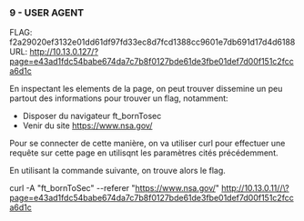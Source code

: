 ### 9 - USER AGENT

FLAG: f2a29020ef3132e01dd61df97fd33ec8d7fcd1388cc9601e7db691d17d4d6188
URL:  http://10.13.0.127/?page=e43ad1fdc54babe674da7c7b8f0127bde61de3fbe01def7d00f151c2fcca6d1c

En inspectant les elements de la page, on peut trouver dissemine un peu partout des informations pour trouver un flag, notamment:

- Disposer du navigateur ft_bornTosec
- Venir du site https://www.nsa.gov/

Pour se connecter de cette manière, on va utiliser curl pour effectuer une requête sur cette page en utilisqnt les paramètres cités précédemment.

En utilisant la commande suivante, on trouve alors le flag.

curl -A "ft_bornToSec" --referer "https://www.nsa.gov/" http://10.13.0.11//\?page=e43ad1fdc54babe674da7c7b8f0127bde61de3fbe01def7d00f151c2fcca6d1c
